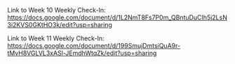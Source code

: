 
Link to Week 10 Weekly Check-In:
https://docs.google.com/document/d/1L2NmT8Fs7P0m_QBntuDuCIh5j2LsN3i2KVS0GKtHO3k/edit?usp=sharing

Link to Week 11 Weekly Check-In:
https://docs.google.com/document/d/199SmujDmtsiQuA9r-tMvH8VGLVL3xASl-JEmdhWtqZk/edit?usp=sharing
